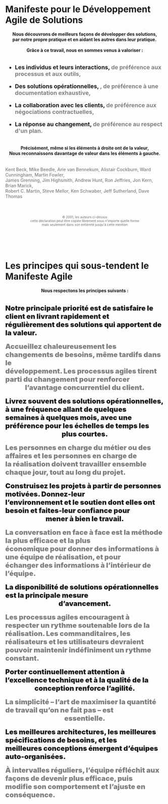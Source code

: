 # <div style="display:flex; justify-content:center; align-items:center;"> Manifeste pour le Développement Agile de Solutions</div>

<div style="
        display: flex;
        justify-content: center;
        align-items: center;
        font-weight: 700;
        font-size: 14px;
    "
>
    Nous découvrons de meilleurs façons de développer des solutions, <br />
    par notre propre pratique et en aidant les autres dans leur pratique. <br />
</div>
<br />
<div style="
        display: flex;
        justify-content: center;
        align-items: center;
        font-weight: 700;
        font-size: 14px;
    "
>
    Grâce à ce travail, nous en sommes venus à valoriser :
</div>
<br />
<ul style="
        display: flex;
        justify-content: center;
        align-items: center;
        font-weight: 700;
        font-size: 18px;
    "
>
    <li>Les individus et leurs interactions, <span style="color: grey;">de préférence aux processus et aux outils,</span></li>
</ul>
<ul style="
        display: flex;
        justify-content: center;
        align-items: center;
        font-weight: 700;
        font-size: 18px;
    "
>
    <li>Des solutions opérationnelles, <span style="color: grey;">, de préférence à une documentation exhaustive,</span></li>
</ul>
<ul style="
        display: flex;
        justify-content: center;
        align-items: center;
        font-weight: 700;
        font-size: 18px;
    "
>
    <li>La collaboration avec les clients, <span style="color: grey;">de préférence aux négociations contractuelles,</span></li>
</ul>
<ul style="
        display: flex;
        justify-content: center;
        align-items: center;
        font-weight: 700;
        font-size: 18px;
    "
>
    <li>La réponse au changement, <span style="color: grey;">de préférence au respect d'un plan.</span></li>
</ul>
<br />

<div style="
        display: flex;
        justify-content: center;
        align-items: center;
        font-weight: 700;
        font-size: 14px;
    "
>
    Précisément, même si les éléments à droite ont de la valeur,
</div>
<div style="
        display: flex;
        justify-content: center;
        align-items: center;
        font-weight: 700;
        font-size: 14px;
    "
>
    Nous reconnaissons davantage de valeur dans les éléments à gauche.
</div>
<br /> <br />
<div style="
        display: flex;
        justify-content: center;
        align-items: center;
        font-weight: 500;
        font-size: 14px;
        color: grey;
    "
>
    Kent Beck, Mike Beedle, Arie van Bennekum, Alistair Cockburn, Ward Cunningham, Martin Fowler,
</div>
<div style="
        display: flex;
        justify-content: center;
        align-items: center;
        font-weight: 500;
        font-size: 14px;
        color: grey;
    "
>
    James Grenning, Jim Highsmith, Andrew Hunt, Ron Jeffries, Jon Kern, Brian Marick,
</div>
<div style="
        display: flex;
        justify-content: center;
        align-items: center;
        font-weight: 500;
        font-size: 14px;
        color: grey;
    "
>
    Robert C. Martin, Steve Mellor, Ken Schwaber, Jeff Sutherland, Dave Thomas
</div>
<br /><br /> <br />
<div style="
        display: flex;
        justify-content: center;
        align-items: center;
        font-weight: 500;
        font-size: 10px;
        color: grey;
    "
>
    © 2001, les auteurs ci-dessus
</div>
<div style="
        display: flex;
        justify-content: center;
        align-items: center;
        font-weight: 500;
        font-size: 10px;
        color: grey;
    "
>
    cette déclaration peut être copiée librement sous n'importe quelle forme
</div>
<div style="
        display: flex;
        justify-content: center;
        align-items: center;
        font-weight: 500;
        font-size: 10px;
        color: grey;
    "
>
    mais seulement dans son entièreté jusqu'à cette mention
</div>
<br /> <br /> <br /> <br />

# <div style="display:flex; justify-content:center; align-items:center;">Les principes qui sous-tendent le Manifeste Agile</div>

<div style="
        display: flex;
        justify-content: center;
        align-items: center;
        font-weight: 700;
        font-size: 14px;
    "
>
    Nous respectons les principes suivants :
</div>
<br /> <br />
<div style="
        display: flex;
        justify-content: center;
        align-items: center;
        font-weight: 900;
        font-size: 22px;
    "
>
    Notre principale priorité est de satisfaire le client en livrant rapidement et 
</div>
<div style="
        display: flex;
        justify-content: center;
        align-items: center;
        font-weight: 900;
        font-size: 22px;
    "
>
    régulièrement des solutions qui apportent de la valeur.
</div>
<br />
<div style="
        display: flex;
        justify-content: center;
        align-items: center;
        font-weight: 900;
        font-size: 22px;
        color: grey;
    "
>
    Accueillez chaleureusement les changements de besoins, même tardifs dans le 
</div>
<div style="
        display: flex;
        justify-content: center;
        align-items: center;
        font-weight: 900;
        font-size: 22px;
        color: grey;
    "
>
    développement. Les processus agiles tirent parti du changement pour renforcer 
</div>
<div style="
        display: flex;
        justify-content: center;
        align-items: center;
        font-weight: 900;
        font-size: 22px;
        color: grey;
    "
>
    l’avantage concurrentiel du client. 
</div>
<br />
<div style="
        display: flex;
        justify-content: center;
        align-items: center;
        font-weight: 900;
        font-size: 22px;
    "
>
    Livrez souvent des solutions opérationnelles, à une fréquence allant de quelques
</div>
<div style="
        display: flex;
        justify-content: center;
        align-items: center;
        font-weight: 900;
        font-size: 22px;
    "
>
    semaines à quelques mois, avec une préférence pour les échelles de temps les
</div>
<div style="
        display: flex;
        justify-content: center;
        align-items: center;
        font-weight: 900;
        font-size: 22px;
    "
>
    plus courtes.
</div>
<br />
<div style="
        display: flex;
        justify-content: center;
        align-items: center;
        font-weight: 900;
        font-size: 22px;
        color: grey;
    "
>
    Les personnes en charge du métier ou des affaires et les personnes en charge de
</div>
<div style="
        display: flex;
        justify-content: center;
        align-items: center;
        font-weight: 900;
        font-size: 22px;
        color: grey;
    "
>
    la réalisation doivent travailler ensemble chaque jour, tout au long du projet.
</div>
<br />
<div style="
        display: flex;
        justify-content: center;
        align-items: center;
        font-weight: 900;
        font-size: 22px;
    "
>
    Construisez les projets à partir de personnes motivées. Donnez-leur 
</div>
<div style="
        display: flex;
        justify-content: center;
        align-items: center;
        font-weight: 900;
        font-size: 22px;
    "
>
    l’environnement et le soutien dont elles ont besoin et faites-leur confiance pour 
</div>
<div style="
        display: flex;
        justify-content: center;
        align-items: center;
        font-weight: 900;
        font-size: 22px;
    "
>
    mener à bien le travail.
</div>
<br />
<div style="
        display: flex;
        justify-content: center;
        align-items: center;
        font-weight: 900;
        font-size: 22px;
        color: grey;
    "
>
    La conversation en face à face est la méthode la plus efficace et la plus
</div>
<div style="
        display: flex;
        justify-content: center;
        align-items: center;
        font-weight: 900;
        font-size: 22px;
        color: grey;
    "
>
    économique pour donner des informations à une équipe de réalisation, et pour
</div>
<div style="
        display: flex;
        justify-content: center;
        align-items: center;
        font-weight: 900;
        font-size: 22px;
        color: grey;
    "
>
    échanger des informations à l’intérieur de l’équipe. 
</div>
<br />
<div style="
        display: flex;
        justify-content: center;
        align-items: center;
        font-weight: 900;
        font-size: 22px;
    "
>
    La disponibilité de solutions opérationnelles est la principale mesure
</div>
<div style="
        display: flex;
        justify-content: center;
        align-items: center;
        font-weight: 900;
        font-size: 22px;
    "
>
    d’avancement.
</div>
<br />
<div style="
        display: flex;
        justify-content: center;
        align-items: center;
        font-weight: 900;
        font-size: 22px;
        color: grey;
    "
>
    Les processus agiles encouragent à respecter un rythme soutenable lors de la
</div>
<div style="
        display: flex;
        justify-content: center;
        align-items: center;
        font-weight: 900;
        font-size: 22px;
        color: grey;
    "
>
    réalisation. Les commanditaires, les réalisateurs et les utilisateurs devraient
</div>
<div style="
        display: flex;
        justify-content: center;
        align-items: center;
        font-weight: 900;
        font-size: 22px;
        color: grey;
    "
>
    pouvoir maintenir indéfiniment un rythme constant.
</div>
<br />
<div style="
        display: flex;
        justify-content: center;
        align-items: center;
        font-weight: 900;
        font-size: 22px;
    "
>
    Porter continuellement attention à l’excellence technique et à la qualité de la 
</div>
<div style="
        display: flex;
        justify-content: center;
        align-items: center;
        font-weight: 900;
        font-size: 22px;
    "
>
    conception renforce l’agilité.
</div>
<br />
<div style="
        display: flex;
        justify-content: center;
        align-items: center;
        font-weight: 900;
        font-size: 22px;
        color: grey;
    "
>
    La simplicité – l’art de maximiser la quantité de travail qu’on ne fait pas – est 
</div>
<div style="
        display: flex;
        justify-content: center;
        align-items: center;
        font-weight: 900;
        font-size: 22px;
        color: grey;
    "
>
    essentielle.
</div>
<br />
<div style="
        display: flex;
        justify-content: center;
        align-items: center;
        font-weight: 900;
        font-size: 22px;
    "
>
    Les meilleures architectures, les meilleures spécifications de besoins, et les
</div>
<div style="
        display: flex;
        justify-content: center;
        align-items: center;
        font-weight: 900;
        font-size: 22px;
    "
>
    meilleures conceptions émergent d’équipes auto-organisées.
</div>
<br />
<div style="
        display: flex;
        justify-content: center;
        align-items: center;
        font-weight: 900;
        font-size: 22px;
        color: grey;
    "
>
    À intervalles réguliers, l’équipe réfléchit aux façons de devenir plus efficace, puis
</div>
<div style="
        display: flex;
        justify-content: center;
        align-items: center;
        font-weight: 900;
        font-size: 22px;
        color: grey;
    "
>
    modifie son comportement et l’ajuste en conséquence.
</div>
<br />